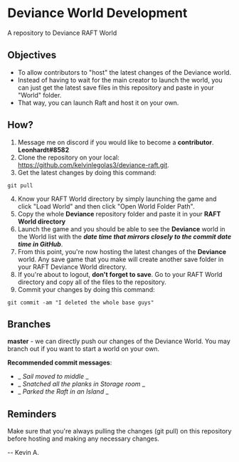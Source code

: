 # Deviance World Development
A repository to Deviance RAFT World

## Objectives
- To allow contributors to "host" the latest changes of the Deviance world. 
- Instead of having to wait for the main creator to launch the world, you can just get the latest save files in this repository and paste in your "World" folder.
- That way, you can launch Raft and host it on your own.

## How?
1. Message me on discord if you would like to become a **contributor**. **Leonhardt#8582**
2. Clone the repository on your local: https://github.com/kelvinlegolas3/deviance-raft.git.
3. Get the latest changes by doing this command: 
```
git pull
```
4. Know your RAFT World directory by simply launching the game and click "Load World" and then click "Open World Folder Path". 
5. Copy the whole **Deviance** repository folder and paste it in your **RAFT World directory**
6. Launch the game and you should be able to see the **Deviance** world in the World list with the ***date time that mirrors closely to the commit date time in GitHub***.
7. From this point, you're now hosting the latest changes of the **Deviance** world. Any save game that you make will create another save folder in your RAFT Deviance World directory.
8. If you're about to logout, **don't forget to save**. Go to your RAFT World directory and copy all of the files to the repository.
9. Commit your changes by doing this command: 
```
git commit -am "I deleted the whole base guys"
```

## Branches
**master** - we can directly push our changes of the Deviance World. You may branch out if you want to start a world on your own.

**Recommended commit messages**:
- _ _Sail moved to middle_ _
- _ _Snatched all the planks in Storage room_ _
- _ _Parked the Raft in an Island_ _

## Reminders
Make sure that you're always pulling the changes (git pull) on this repository before hosting and making any necessary changes.

-- Kevin A.